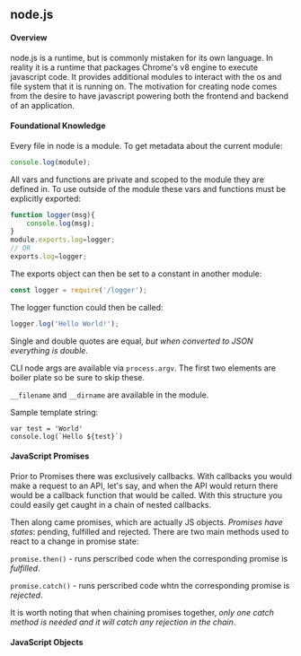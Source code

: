 ## node.js

#### Overview

node.js is a runtime, but is commonly mistaken for its own language. In reality it is a runtime that packages Chrome's v8 engine to execute javascript code. It provides additional modules to interact with the os and file system that it is running on. The motivation for creating node comes from the desire to have javascript powering both the frontend and backend of an application.

#### Foundational Knowledge
Every file in node is a module. To get metadata about the current module:
```javascript
console.log(module);
```
All vars and functions are private and scoped to the module they are defined in. To use outside of the module these vars and functions must be explicitly exported:
```javascript
function logger(msg){
    console.log(msg);
}
module.exports.log=logger;
// OR
exports.log=logger;
```
The exports object can then be set to a constant in another module:
```javascript
const logger = require('/logger');
```
The logger function could then be called:
```javascript
logger.log('Hello World!');
```
Single and double quotes are equal, *but when converted to JSON everything is double*.

CLI node args are available via `process.argv`. The first two elements are boiler plate so be sure to skip these.

`__filename` and `__dirname` are available in the module.

Sample template string:
```
var test = 'World'
console.log(`Hello ${test}`)
```

#### JavaScript Promises

Prior to Promises there was exclusively callbacks. With callbacks you would make a request to an API, let's say, and when the API would return there would be a callback function that would be called. With this structure you could easily get caught in a chain of nested callbacks. 

Then along came promises, which are actually JS objects. *Promises have states*: pending, fulfilled and rejected. There are two main methods used to react to a change in promise state:

`promise.then()` - runs perscribed code when the corresponding promise is *fulfilled*.

`promise.catch()` - runs perscribed code whtn the corresponding promise is *rejected*.

It is worth noting that when chaining promises together, *only one catch method is needed and it will catch any rejection in the chain*.

#### JavaScript Objects

